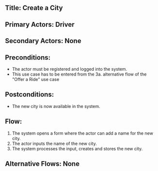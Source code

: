 ## Title: Create a City

## Primary Actors: Driver
## Secondary Actors: None

## Preconditions:
- The actor must be registered and logged into the system.
- This use case has to be entered from the  3a. alternative flow of the "Offer a Ride" use case

## Postconditions:
- The new city is now available in the system.

## Flow:
1. The system opens a form where the actor can add a name for the new city.
2. The actor inputs the name of the new city.
3. The system processes the input, creates and stores the new city.

## Alternative Flows: None